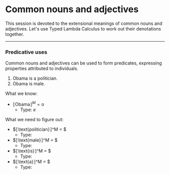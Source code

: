 # Common nouns and adjectives

This session is devoted to the extensional meanings of common nouns and adjectives. Let's use Typed Lambda Calculus to work out their denotations together. 

---
### Predicative uses

Common nouns and adjectives can be used to form predicates, expressing properties attributed to individuals.   

1. Obama is a politician.
2. Obama is male.

What we know: 

- $⟦\text{Obama}⟧^M = \text{o}$
  - Type: $e$ 

What we need to figure out:  

- $⟦\text{politician}⟧^M = $
  - Type:
- $⟦\text{male}⟧^M = $
  - Type: 
- $⟦\text{is}⟧^M = $
  - Type:
- $⟦\text{a}⟧^M = $
  - Type:




